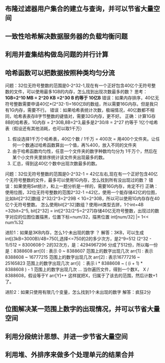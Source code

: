 ## 布隆过滤器用户集合的建立与查询，并可以节省大量空间

## 一致性哈希解决数据服务器的负载均衡问题

## 利用并查集结构做岛问题的并行计算

## 哈希函数可以把数据按照种类均匀分流

问题：32位无符号整数的范围是0-2^32-1,现在有一个正好包含40亿个无符号整数的文件，可以使用最多1GB的内存，怎么找到出现次数最多的数？
思考：**1GB=2^10 MB = 2^20 KB =2^30 B 约等于 10亿B**
    错误：如果内存排序，40亿无符号整数需要申请40亿*(2^32-1)=160亿B的数组，所以需要16G内存。但是我只有1G内存，需要不行。
    错误：如果哈希表统计次数，极端情况，40亿数都不相同，哈希表表存8字节整数的键值对，需要32G内存，更不好。
正确：计算1G存8B的哈希表，1G内存 = 2^30B,8B=2^3,最多是2^30/8 = 2^27 约等于 1亿个哈希表（假设还有其他消耗，也可以取1千万）

1. 假设选择1千万个哈希表，40亿个数 / 1千万 = 400次 = 用400个文件夹。让任何一个数通过哈希函数算出一个值，再%400，放入不同的文件夹
2. 由于哈希函数均匀性，任意一个文件夹的数字种数均匀分为 1千万个，然后在某个小文件夹里排序统计该文件夹出现最多的数。
3. 汇总，得到这40亿个数中出现次数最多的数。

问题：32位无符号整数的范围是0-2^32-1 = 42亿左右,现在有一个正好包含40亿个无符号整数的文件，最多可以使用1G内存，怎么找到所有没出现过的数？
错误：如果使用Set统计，和上一题分析是一样的，需要16G内存，肯定不行
正确：使用位图，32位无符号整数的范围2^32-1 =42亿，使用一个能存储42亿的位图，比如bit[2^32]数组
2^32/2^3=2^29B < 1G=2^30B，所以可以使用1G内存存在40亿个无符号整数。
怎么使用bit[2^32]数组？使用int类型去拼，1个int=4B =32bit=2^5,
bit[2^32] = int[2^32/2^5=2^27]存储40亿无符号整数，出现过的数字对应的位图位置描黑，位置下标=num/32，描黑位置 int[num/32] |= 1<< num%32
 
进阶1：如果是3KB内存，怎么1个未出现的数字 ？
解答：3KB，可以生成int[(3kB=3000B)/4B=750],选择<=750的2的多少次方，是2^9=512
(2^32 - 1)/512 = 8300608个
2的32次方，是：4294967296
分成了512份，所以每一份是：8388608
arr[0] : 表示 0 ~ 8388607 范围上的数字出现几次
arr[1] : 表示 8388608 ~ 16777215 范围上的数字出现几次
arr[2] : 表示16777216 ~ 25165823 范围上的数字出现几次
arr[i] ：表示 i * 8388608 ~ ( (i + 1) * 8388608 ) - 1 范围上的数字出现几次
…
当你遍历文件，得到一个数X，
X / 8388608，假设等于Y
arr[Y]++
这样就把X，归属于了该去的范围，然后计数+1了。

进阶2：如果只使用有限几个变量，怎么找到1个未出现的数字
解答：疯狂2分













## 位图解决某一范围上数字的出现情况，并可以节省大量空间

## 利用分段统计思想、并进一步节省大量空间

## 利用堆、外排序来做多个处理单元的结果合并
